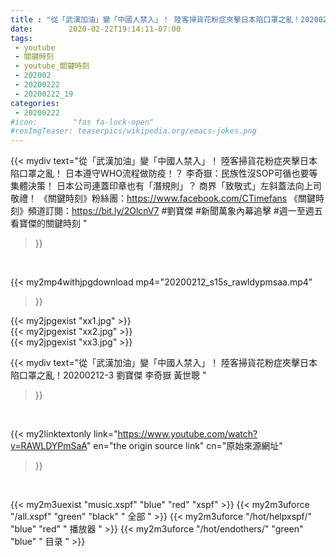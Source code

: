 ```yaml
---
title : "從「武漢加油」變「中國人禁入」！ 陸客掃貨花粉症夾擊日本陷口罩之亂！20200212-3 劉寶傑 李奇嶽 黃世聰 "
date:        2020-02-22T19:14:11-07:00
tags:
 - youtube
 - 關鍵時刻
 - youtube_關鍵時刻
 - 202002
 - 20200222
 - 20200222_19
categories:
 - 20200222
#icon:        "fas fa-lock-open"
#resImgTeaser: teaserpics/wikipedia.org/emacs-jokes.png
---
```


{{< mydiv text="從「武漢加油」變「中國人禁入」！ 陸客掃貨花粉症夾擊日本陷口罩之亂！ 日本遵守WHO流程做防疫！？ 李奇嶽：民族性沒SOP可循也要等集體決策！ 日本公司連蓋印章也有「潛規則」？ 商界「致敬式」左斜蓋法向上司敬禮！  《關鍵時刻》粉絲團：https://www.facebook.com/CTimefans 《關鍵時刻》頻道訂閱：https://bit.ly/2OlcnV7  #劉寶傑 #新聞萬象內幕追擊 #週一至週五看寶傑的關鍵時刻 "
>}}
<br>


{{< my2mp4withjpgdownload mp4="20200212_s15s_rawldypmsaa.mp4"
>}}

{{< my2jpgexist "xx1.jpg" >}}<br>
{{< my2jpgexist "xx2.jpg" >}}<br>
{{< my2jpgexist "xx3.jpg" >}}<br>



{{< mydiv text="從「武漢加油」變「中國人禁入」！ 陸客掃貨花粉症夾擊日本陷口罩之亂！20200212-3 劉寶傑 李奇嶽 黃世聰 "
>}}
<br>

{{< my2linktextonly link="https://www.youtube.com/watch?v=RAWLDYPmSaA"
en="the origin source link" cn="原始來源網址"
>}}


<br>

{{< my2m3uexist "music.xspf"        "blue"   "red"    "xspf" >}} {{< my2m3uforce "/all.xspf"         "green"  "black"  " 全部 " >}} {{< my2m3uforce "/hot/helpxspf/"    "blue"   "red"    " 播放器 " >}} {{< my2m3uforce "/hot/endothers/"   "green"  "blue"   " 目录 " >}} 
